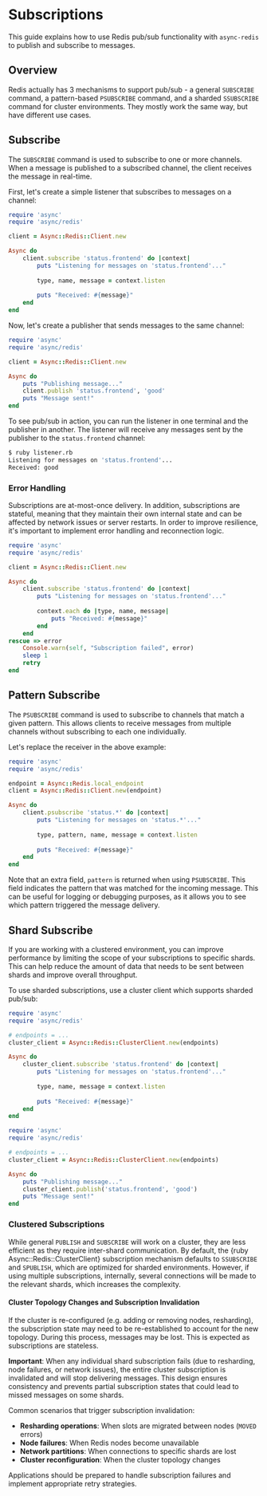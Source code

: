# Subscriptions

This guide explains how to use Redis pub/sub functionality with `async-redis` to publish and subscribe to messages.

## Overview

Redis actually has 3 mechanisms to support pub/sub - a general `SUBSCRIBE` command, a pattern-based `PSUBSCRIBE` command, and a sharded `SSUBSCRIBE` command for cluster environments. They mostly work the same way, but have different use cases.

## Subscribe

The `SUBSCRIBE` command is used to subscribe to one or more channels. When a message is published to a subscribed channel, the client receives the message in real-time.

First, let's create a simple listener that subscribes to messages on a channel:

``` ruby
require 'async'
require 'async/redis'

client = Async::Redis::Client.new

Async do
	client.subscribe 'status.frontend' do |context|
		puts "Listening for messages on 'status.frontend'..."
		
		type, name, message = context.listen
		
		puts "Received: #{message}"
	end
end
```

Now, let's create a publisher that sends messages to the same channel:

``` ruby
require 'async'
require 'async/redis'

client = Async::Redis::Client.new

Async do
	puts "Publishing message..."
	client.publish 'status.frontend', 'good'
	puts "Message sent!"
end
```

To see pub/sub in action, you can run the listener in one terminal and the publisher in another. The listener will receive any messages sent by the publisher to the `status.frontend` channel:

```bash
$ ruby listener.rb
Listening for messages on 'status.frontend'...
Received: good
```

### Error Handling

Subscriptions are at-most-once delivery. In addition, subscriptions are stateful, meaning that they maintain their own internal state and can be affected by network issues or server restarts. In order to improve resilience, it's important to implement error handling and reconnection logic.

```ruby
require 'async'
require 'async/redis'

client = Async::Redis::Client.new

Async do
	client.subscribe 'status.frontend' do |context|
		puts "Listening for messages on 'status.frontend'..."
		
		context.each do |type, name, message|
			puts "Received: #{message}"
		end
	end
rescue => error
	Console.warn(self, "Subscription failed", error)
	sleep 1
	retry
end
```

## Pattern Subscribe

The `PSUBSCRIBE` command is used to subscribe to channels that match a given pattern. This allows clients to receive messages from multiple channels without subscribing to each one individually.

Let's replace the receiver in the above example:

``` ruby
require 'async'
require 'async/redis'

endpoint = Async::Redis.local_endpoint
client = Async::Redis::Client.new(endpoint)

Async do
	client.psubscribe 'status.*' do |context|
		puts "Listening for messages on 'status.*'..."
		
		type, pattern, name, message = context.listen
		
		puts "Received: #{message}"
	end
end
```

Note that an extra field, `pattern` is returned when using `PSUBSCRIBE`. This field indicates the pattern that was matched for the incoming message. This can be useful for logging or debugging purposes, as it allows you to see which pattern triggered the message delivery.

## Shard Subscribe

If you are working with a clustered environment, you can improve performance by limiting the scope of your subscriptions to specific shards. This can help reduce the amount of data that needs to be sent between shards and improve overall throughput.

To use sharded subscriptions, use a cluster client which supports sharded pub/sub:

``` ruby
require 'async'
require 'async/redis'

# endpoints = ...
cluster_client = Async::Redis::ClusterClient.new(endpoints)

Async do
	cluster_client.subscribe 'status.frontend' do |context|
		puts "Listening for messages on 'status.frontend'..."
		
		type, name, message = context.listen
		
		puts "Received: #{message}"
	end
end
```

``` ruby
require 'async'
require 'async/redis'

# endpoints = ...
cluster_client = Async::Redis::ClusterClient.new(endpoints)

Async do
	puts "Publishing message..."
	cluster_client.publish('status.frontend', 'good')
	puts "Message sent!"
end
```

### Clustered Subscriptions

While general `PUBLISH` and `SUBSCRIBE` will work on a cluster, they are less efficient as they require inter-shard communication. By default, the {ruby Async::Redis::ClusterClient} subscription mechanism defaults to `SSUBSCRIBE` and `SPUBLISH`, which are optimized for sharded environments. However, if using multiple subscriptions, internally, several connections will be made to the relevant shards, which increases the complexity.

#### Cluster Topology Changes and Subscription Invalidation

If the cluster is re-configured (e.g. adding or removing nodes, resharding), the subscription state may need to be re-established to account for the new topology. During this process, messages may be lost. This is expected as subscriptions are stateless.

**Important**: When any individual shard subscription fails (due to resharding, node failures, or network issues), the entire cluster subscription is invalidated and will stop delivering messages. This design ensures consistency and prevents partial subscription states that could lead to missed messages on some shards.

Common scenarios that trigger subscription invalidation:

- **Resharding operations**: When slots are migrated between nodes (`MOVED` errors)
- **Node failures**: When Redis nodes become unavailable
- **Network partitions**: When connections to specific shards are lost
- **Cluster reconfiguration**: When the cluster topology changes

Applications should be prepared to handle subscription failures and implement appropriate retry strategies.
